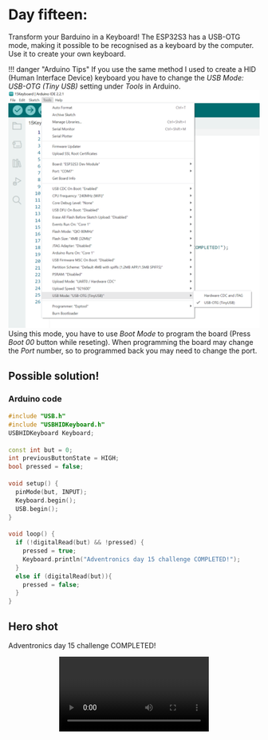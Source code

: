 # Day fifteen:

Transform your Barduino in a Keyboard! The ESP32S3 has a USB-OTG mode, making it possible to be recognised as a keyboard by the computer. Use it to create your own keyboard. 

!!! danger "Arduino Tips"
    If you use the same method I used to create a HID (Human Interface Device) keyboard you have to change the *USB Mode: USB-OTG (Tiny USB)* setting under *Tools* in Arduino. 
    ![arduino usb otg](../../images/OTGMode.png)
    Using this mode, you have to use *Boot Mode* to program the board (Press *Boot 00* button while reseting). When programming the board may change the *Port* number, so to programmed back you may need to change the port. 

## Possible solution!

### Arduino code

```c++
#include "USB.h"
#include "USBHIDKeyboard.h"
USBHIDKeyboard Keyboard;

const int but = 0;
int previousButtonState = HIGH; 
bool pressed = false;

void setup() {
  pinMode(but, INPUT);
  Keyboard.begin();
  USB.begin();
}

void loop() {
  if (!digitalRead(but) && !pressed) {
    pressed = true;
    Keyboard.println("Adventronics day 15 challenge COMPLETED!");
  }
  else if (digitalRead(but)){
    pressed = false;
  }
}

```

## Hero shot

Adventronics day 15 challenge COMPLETED!

<video controls autoplay loop style="display: block; margin: auto;">
    <source src="../../../video/day15.mp4" type="video/mp4">
</video>